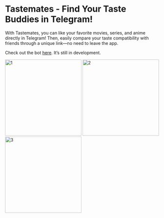 # Tastemates - Find Your Taste Buddies in Telegram!

With Tastemates, you can like your favorite movies, series, and anime directly in Telegram! Then, easily compare your taste compatibility with friends through a unique link—no need to leave the app.

Check out the bot [here](https://t.me/tastemates_bot).
It’s still in development.

<div>
<img alt='1' src='https://github.com/user-attachments/assets/06c40ec3-e371-407d-be9b-e98c68b2f995' width='250px'/>
<img alt='2' src='https://github.com/user-attachments/assets/9d17340e-5259-4f13-a4c2-4c76fcdef5de' width='250px'/>
<img alt='3' src='https://github.com/user-attachments/assets/952826e2-462f-4297-bb92-b9108ae333b6' width='250px'/>
</div>
